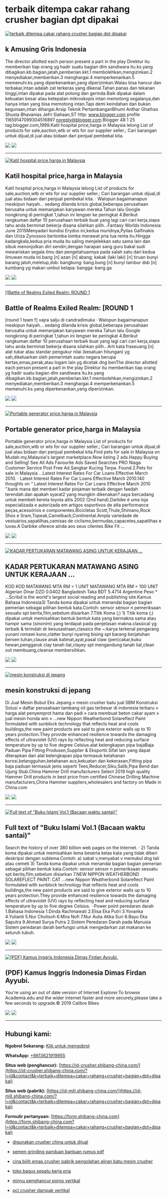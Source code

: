 # terbaik ditempa cakar rahang crusher bagian dpt dipakai

<a href="https://swt.shibang-china.com/?l=id&img&k=terbaik+ditempa+cakar+rahang+crusher+bagian+dpt+dipakai" target="_blank">![terbaik ditempa cakar rahang crusher bagian dpt dipakai](http://static.shibang-china.com/all-800x300/1286.jpg)</a>

## k Amusing Gris Indonesia
The director allotted each person present a part in the play Direktur itu memberikan tiap orang yg hadir suatu bagian dlm sandiwara itu.ks.yang dibagikan.kb.bagian,jatah,pemberian.kkt.1 membolehkan,mengizinkan.2 menyediakan,memberikan.3 menghargai.4 memperkenankan.5 memenuhi.ks.yang diperkenankan,yang diperizinkan.Walau bisa hancur dan terbakar,intan adalah zat terkeras yang dikenal.Tahan panas dan tekanan tinggi,intan dipakai pada alat potong dan gerinda.Baik dipakai dalam kekuatan besar atau ketepatan mikroskopis intan memotong segalanya,dan hanya intan yang bisa memotong intan.Tapi demi keindahan dan bukan kegunaan,intan dihargai.Arsip Teknik PertambanganBhumi Anthar Ghathas Shusta Bhavanias Jefri Siahaan,ST http: www.blogger.com profile 11659147099304516897 noreply@blogger.com Blogger 48 1 25 tag:blogger.com,1999.Katil hospital price,harga in Malaysia lelong List of products for sale,auction,wtb or wts for our supplier seller.; Cari barangan untuk dijual,di jual atau bidaan dari penjual pembekal kita.


<a href="https://whatsapp.shibangsoft.com/WhatsApp.php" target="_blank" title="WhatsApp">![](http://static.shibang-china.com/icon/whatsapp.png)</a> <a href="https://swt.shibang-china.com/?l=id&icon&k=terbaik+ditempa+cakar+rahang+crusher+bagian+dpt+dipakai" target="_blank">![](http://static.shibang-china.com/icon/chat-id.png)</a>

---

<a href="https://swt.shibang-china.com/?l=id&img&k=terbaik+ditempa+cakar+rahang+crusher+bagian+dpt+dipakai" target="_blank">![Katil hospital price,harga in Malaysia](http://static.shibang-china.com/all-800x300/86.jpg)</a>

## Katil hospital price,harga in Malaysia
Katil hospital price,harga in Malaysia lelong List of products for sale,auction,wtb or wts for our supplier seller.; Cari barangan untuk dijual,di jual atau bidaan dari penjual pembekal kita.&nbsp;&#0183;&#32;Walopun bagaimanapun meskipun haiyah… sedang dilanda krisis global,beberapa perusahaan berusaha untuk memanjakan karyawan mereka.Tahun lalu Google nongkrong di peringkat 1,tahun ini lengser ke peringkat 4.Berikut rangkuman daftar 10 perusahaan terbaik buat yang lagi cari cari kerja,siapa tahu anda berminat bekerja disana silahkan pilih…Fantasy Worlds Indonesia: June 2015Menyadari kondisi Erydos ini,kedua muridnya,Pylias Galfinakis dan Uriza Zynossos berlomba lomba merawat pria tua renta itu.Hingga kadangkala,kedua pria muda itu saling menjelekkan satu sama lain dan sibuk menonjolkan diri sendiri,dengan harapan sang guru bakal sudi mewariskan segala ilmu dan pengetahuannya pada salah satu dari kedua ilmuwan muda ini.bang [n] azan [n] abang; kakak (laki laki) [n] tiruan bunyi barang jatuh,meletup,dsb: bangbung: bang.bung [n] bunyi tambur dsb [n] kumbang yg makan umbut kelapa: bangga: bang.ga


<a href="https://whatsapp.shibangsoft.com/WhatsApp.php" target="_blank" title="WhatsApp">![](http://static.shibang-china.com/icon/whatsapp.png)</a> <a href="https://swt.shibang-china.com/?l=id&icon&k=terbaik+ditempa+cakar+rahang+crusher+bagian+dpt+dipakai" target="_blank">![](http://static.shibang-china.com/icon/chat-id.png)</a>

---

<a href="https://swt.shibang-china.com/?l=id&img&k=terbaik+ditempa+cakar+rahang+crusher+bagian+dpt+dipakai" target="_blank">![Battle of Realms Exiled Realm: [ROUND 1](http://static.shibang-china.com/all-800x300/169.jpg)</a>

## Battle of Realms Exiled Realm: [ROUND 1
[round 1 team f] vajra salju di candradimuka&nbsp;&#0183;&#32;Walopun bagaimanapun meskipun haiyah… sedang dilanda krisis global,beberapa perusahaan berusaha untuk memanjakan karyawan mereka.Tahun lalu Google nongkrong di peringkat 1,tahun ini lengser ke peringkat 4.Berikut rangkuman daftar 10 perusahaan terbaik buat yang lagi cari cari kerja,siapa tahu anda berminat bekerja disana silahkan pilih…Arti kata fraseuang [n] alat tukar atau standar pengukur nilai (kesatuan hitungan) yg sah,dikeluarkan oleh pemerintah suatu negara berupa kertas,emas,perak,atau logam lain yg dicetak dng benThe director allotted each person present a part in the play Direktur itu memberikan tiap orang yg hadir suatu bagian dlm sandiwara itu.ks.yang dibagikan.kb.bagian,jatah,pemberian.kkt.1 membolehkan,mengizinkan.2 menyediakan,memberikan.3 menghargai.4 memperkenankan.5 memenuhi.ks.yang diperkenankan,yang diperizinkan.


<a href="https://whatsapp.shibangsoft.com/WhatsApp.php" target="_blank" title="WhatsApp">![](http://static.shibang-china.com/icon/whatsapp.png)</a> <a href="https://swt.shibang-china.com/?l=id&icon&k=terbaik+ditempa+cakar+rahang+crusher+bagian+dpt+dipakai" target="_blank">![](http://static.shibang-china.com/icon/chat-id.png)</a>

---

<a href="https://swt.shibang-china.com/?l=id&img&k=terbaik+ditempa+cakar+rahang+crusher+bagian+dpt+dipakai" target="_blank">![Portable generator price,harga in Malaysia](http://static.shibang-china.com/all-800x300/80.jpg)</a>

## Portable generator price,harga in Malaysia
Portable generator price,harga in Malaysia List of products for sale,auction,wtb or wts for our supplier seller.; Cari barangan untuk dijual,di jual atau bidaan dari penjual pembekal kita.Find pets for sale in Malaysia on Mudah.my,Malaysia's largest marketplace.Now listing 2 ads.Happy Buying and Selling! See All Ads Favourite Ads Saved Searches PRO Niaga Customer Service Post Free Ad.Sangkar Kucing Terpa. Found.2.Pets for sale in Malaysia …Latest Interest Rates For Car Loans Effective March 2010.&nbsp;&#0183;&#32;Latest Interest Rates For Car Loans Effective March 2010.140 thoughts on “ Latest Interest Rates For Car Loans Effective March 2010 ”.bank mana dpt memberi kadar pinjaman terbaik dengan faedah terendah.dan apakah syarat2 yang mungkin dikenakan?.saya bercadang untuk membeli kereta toyota altis 2002 (2nd hand).Darbike &#233; uma loja especializada e autorizada em artigos esportivos de alta performance pe&#231;as,acess&#243;rios e componentes.Bicicletas Scott,Thule,Shimano,Rock Shox e Sram,Topeak,Camelback,Continental.Ampla variedade de vestu&#225;rios,sapatilhas,camisas de ciclismo,bermudas,capacetes,sapatilhas e luvas.A Darbike oferece ainda aos seus clientes Bike Fit …


<a href="https://whatsapp.shibangsoft.com/WhatsApp.php" target="_blank" title="WhatsApp">![](http://static.shibang-china.com/icon/whatsapp.png)</a> <a href="https://swt.shibang-china.com/?l=id&icon&k=terbaik+ditempa+cakar+rahang+crusher+bagian+dpt+dipakai" target="_blank">![](http://static.shibang-china.com/icon/chat-id.png)</a>

---

<a href="https://swt.shibang-china.com/?l=id&img&k=terbaik+ditempa+cakar+rahang+crusher+bagian+dpt+dipakai" target="_blank">![KADAR PERTUKARAN MATAWANG ASING UNTUK KERAJAAN …](http://static.shibang-china.com/all-800x300/1167.jpg)</a>

## KADAR PERTUKARAN MATAWANG ASING UNTUK KERAJAAN …
KOD KOD MATAWANG MTA RM = 1 UNIT MATAWANG MTA RM = 100 UNIT Algerian Dinar DZD 0.0402 Bangladesh Taka BDT 5.4714 Argentine Peso * …Scribd is the world's largest social reading and publishing site.Kamus Bahasa Indonesia3) Tanda koma dipakai untuk menandai bagian bagian pemerian sebagai pilihan bentuk kata.Contoh: sensor s&#233;nsor n pemeriksaan sesuatu spt berita,film,sebelum disiarkan 7.Titik Koma (;) 1) Titik koma (;) dipakai untuk memisahkan bentuk bentuk kata yang bermakna sama atau hampir sama (sinonim) yang terdapat pada penjelasan makna.classical yg terbaik &amp; terindah dr kesusastraan,classics the ~:karya terkenal pengarang yunani romawi kuno,clatter bunyi nyaring bising spt barang berjatuhan bersen tuhan,clause anak kalimat,ayat,pasal claw (pen)cakar,kuku hewan,penggaruk clay tanah liat,clayey spt mengandung tanah liat,clean out membuang,cleanse membersihkan.


<a href="https://whatsapp.shibangsoft.com/WhatsApp.php" target="_blank" title="WhatsApp">![](http://static.shibang-china.com/icon/whatsapp.png)</a> <a href="https://swt.shibang-china.com/?l=id&icon&k=terbaik+ditempa+cakar+rahang+crusher+bagian+dpt+dipakai" target="_blank">![](http://static.shibang-china.com/icon/chat-id.png)</a>

---

<a href="https://swt.shibang-china.com/?l=id&img&k=terbaik+ditempa+cakar+rahang+crusher+bagian+dpt+dipakai" target="_blank">![mesin konstruksi di jepang](http://static.shibang-china.com/all-800x300/847.jpg)</a>

## mesin konstruksi di jepang
Di Jual Mesin Bubut Eks Jepang.&#187; mesin crusher batu jual SBM Konstruksi Solusi &#187; daftar perusahaan tambang oil gas terbesar di indonesia terbaru &#187; harga alat penyemprot hama dan padi &#187; cara membuat beton cakar ayam &#187; jual mesin honda win &#187; …new Nippon Weatherbond Solareflect Paint formulated with sunblock technology that reflects heat and cools buildings,the new paint products are said to give exterior walls up to 10 years protection.They provide enhanced resilience towards the damaging effects of ultraviolet (UV) rays by reflecting heat and reducing surface temperature by up to five degree Celsius.alat kelengkapan pipa bajaBaja Paduan Pipa Fitting Produsen,Supplier &amp; Eksportir.Sifat lain yang dapat diterapkan dari alat kelengkapan pipa termasuk ketahanan korosi,ketangguhan,ketahanan aus,kekuatan dan kekerasan,Fitting pipa baja paduan termasuk jenis seperti Tees,Reducer,Siku,Salib,Pipa Bend dan Ujung Stub.China Hammer Drill manufacturers Select 2019 high quality Hammer Drill products in best price from certified Chinese Drilling Machine manufacturers,China Hammer suppliers,wholesalers and factory on Made in China.com


<a href="https://whatsapp.shibangsoft.com/WhatsApp.php" target="_blank" title="WhatsApp">![](http://static.shibang-china.com/icon/whatsapp.png)</a> <a href="https://swt.shibang-china.com/?l=id&icon&k=terbaik+ditempa+cakar+rahang+crusher+bagian+dpt+dipakai" target="_blank">![](http://static.shibang-china.com/icon/chat-id.png)</a>

---

<a href="https://swt.shibang-china.com/?l=id&img&k=terbaik+ditempa+cakar+rahang+crusher+bagian+dpt+dipakai" target="_blank">![Full text of &quot;Buku Islami Vol.1 (Bacaan waktu santai)&quot;](http://static.shibang-china.com/all-800x300/757.jpg)</a>

## Full text of &quot;Buku Islami Vol.1 (Bacaan waktu santai)&quot;
Search the history of over 380 billion web pages on the Internet.&nbsp;&#0183;&#32;2) Tanda koma dipakai untuk memisahkan lema beserta kelas kata yang tidak diberi deskripsi dengan sublema.Contoh: a) sabat v,menyabat v memukul dng tali atau cemeti 3) Tanda koma dipakai untuk menandai bagian bagian pemerian sebagai pilihan bentuk kata.Contoh: sensor s&#233;nsor n pemeriksaan sesuatu spt berita,film,sebelum disiarkan 7.NEW NIPPON WEATHERBOND SOLAREFLECT PAINT: CAT …new Nippon Weatherbond Solareflect Paint formulated with sunblock technology that reflects heat and cools buildings,the new paint products are said to give exterior walls up to 10 years protection.They provide enhanced resilience towards the damaging effects of ultraviolet (UV) rays by reflecting heat and reducing surface temperature by up to five degree Celsius.&nbsp;&#0183;&#32;Power point peredaran darah 1.Bahasa Indonesia 1.Dinda Rachmawati 2.Elisa Eka Putri 3.Yovanka 4.Yulianti 5.Nur Cholisoh 6.Mira Nofi 7.Nur Aulia Atika Suri 8.Bayu Eka Saputra 9.Ahmad Surya Putra 2.Sistem Peredaran Darah pada Manusia Sistem peredaran darah berfungsi untuk mengedarkan zat makanan ke seluruh tubuh.


<a href="https://whatsapp.shibangsoft.com/WhatsApp.php" target="_blank" title="WhatsApp">![](http://static.shibang-china.com/icon/whatsapp.png)</a> <a href="https://swt.shibang-china.com/?l=id&icon&k=terbaik+ditempa+cakar+rahang+crusher+bagian+dpt+dipakai" target="_blank">![](http://static.shibang-china.com/icon/chat-id.png)</a>

---

<a href="https://swt.shibang-china.com/?l=id&img&k=terbaik+ditempa+cakar+rahang+crusher+bagian+dpt+dipakai" target="_blank">![(PDF) Kamus Inggris Indonesia Dimas Firdan Ayyubi.](http://static.shibang-china.com/all-800x300/1179.jpg)</a>

## (PDF) Kamus Inggris Indonesia Dimas Firdan Ayyubi.
You're using an out of date version of Internet Explorer.To browse Academia.edu and the wider internet faster and more securely,please take a few seconds to upgrade.&#169; 2019 Calibre Bikes

<a href="https://whatsapp.shibangsoft.com/WhatsApp.php" target="_blank" title="WhatsApp">![](http://static.shibang-china.com/icon/whatsapp.png)</a> <a href="https://swt.shibang-china.com/?l=id&icon&k=terbaik+ditempa+cakar+rahang+crusher+bagian+dpt+dipakai" target="_blank">![](http://static.shibang-china.com/icon/chat-id.png)</a>

---
## Hubungi kami:

**Ngobrol Sekarang:** [Klik untuk mengobrol](https://swt.shibang-china.com?l=id&contact&k=terbaik+ditempa+cakar+rahang+crusher+bagian+dpt+dipakai)

**WhatsApp:**  [+8613621919955](https://whatsapp.shibangsoft.com/WhatsApp.php)

**Situs web (penghancur):** [https://id-crusher.shibang-china.com/](https://id-crusher.shibang-china.com/?l=id&contact&k=terbaik+ditempa+cakar+rahang+crusher+bagian+dpt+dipakai)

**Situs web (pabrik):** [https://id-mill.shibang-china.com/](https://id-mill.shibang-china.com/?l=id&contact&k=terbaik+ditempa+cakar+rahang+crusher+bagian+dpt+dipakai)

**Formulir pertanyaan:** [https://form.shibang-china.com](https://form.shibang-china.com?l=id&contact&k=terbaik+ditempa+cakar+rahang+crusher+bagian+dpt+dipakai)

* [digunakan crusher china untuk dijual](../48/digunakan%20crusher%20china%20untuk%20dijual.md)

* [semen grinding panduan bantuan rumus pdf](../44/semen%20grinding%20panduan%20bantuan%20rumus%20pdf.md)

* [cina bijih emas crusher pabrik pengolahan aliran batu mesin crusher](../49/cina%20bijih%20emas%20crusher%20pabrik%20pengolahan%20aliran%20batu%20mesin%20crusher.md)

* [toko bagus sepatu kerja pria](../41/toko%20bagus%20sepatu%20kerja%20pria.md)

* [minyu penghancur poros vertikal](../47/minyu%20penghancur%20poros%20vertikal.md)

* [pcl crusher dampak vertikal](../50/pcl%20crusher%20dampak%20vertikal.md)